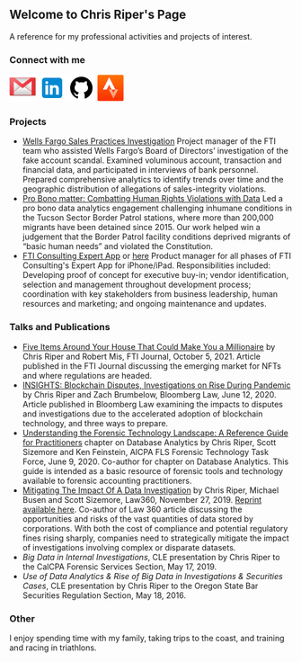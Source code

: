 ## Welcome to Chris Riper's Page
A reference for my professional activities and projects of interest.

### Connect with me
[![Email](assets/img/icon-email-48.png "Email")](mailto:christopher.riper@gmail.com) [![LinkedIn](assets/img/icon-linkedin-48.png "LinkedIn")](https://www.linkedin.com/in/christopherriper/) [![Github](assets/img/icon-github-48.png "Github")](https://github.com/chris-r-pdx) [![View my Strava profile](assets/img/icon-strava-48.png "View my Strava profile")](https://www.strava.com/athletes/17256751)

### Projects
- [Wells Fargo Sales Practices Investigation](https://ftiinsights.com/wp-content/uploads/2020/07/VN00670-v02-Wells-Fargo.pdf) Project manager of the FTI team who assisted Wells Fargo’s Board of Directors’ investigation of the fake account scandal. Examined voluminous account, transaction and financial data, and participated in interviews of bank personnel. Prepared comprehensive analytics to identify trends over time and the geographic distribution of allegations of sales-integrity violations.
- [Pro Bono matter: Combatting Human Rights Violations with Data](https://www.fticonsulting.com/~/media/Files/us-files/insights/reports/2019-corporate-citizenship-report.pdf?la=en#page=9) Led a pro bono data analytics engagement challenging inhumane conditions in the Tucson Sector Border Patrol stations, where more than 200,000 migrants have been detained since 2015. Our work helped win a judgement that the Border Patrol facility conditions deprived migrants of “basic human needs” and violated the Constitution.
- [FTI Consulting Expert App](https://apps.apple.com/us/app/fti-experts/id1055852918) or [here](http://info.fticonsulting.com/ExpertApp) Product manager for all phases of FTI Consulting's Expert App for iPhone/iPad. Responsibilities included: Developing proof of concept for executive buy-in; vendor identification, selection and management throughout development process; coordination with key stakeholders from business leadership, human resources and marketing; and ongoing maintenance and updates.

### Talks and Publications
- [Five Items Around Your House That Could Make You a Millionaire](https://www.fticonsulting.com/insights/fti-journal/five-items-around-house-millionaire) by Chris Riper and Robert Mis, FTI Journal, October 5, 2021. Article published in the FTI Journal discussing the emerging market for NFTs and where regulations are headed.
- [INSIGHTS: Blockchain Disputes, Investigations on Rise During Pandemic](https://news.bloomberglaw.com/tech-and-telecom-law/insights-blockchain-disputes-investigations-on-rise-during-pandemic) by Chris Riper and Zach Brumbelow, Bloomberg Law, June 12, 2020. Article published in Bloomberg Law examining the impacts to disputes and investigations due to the accelerated adoption of blockchain technology, and three ways to prepare.
- [Understanding the Forensic Technology Landscape: A Reference Guide for Practitioners](https://www.aicpa.org/content/dam/aicpa/interestareas/forensicandvaluation/resources/downloadabledocuments/forensic-technology-reference-guide.pdf) chapter on Database Analytics by Chris Riper, Scott Sizemore and Ken Feinstein, AICPA FLS Forensic Technology Task Force, June 9, 2020. Co-author for chapter on Database Analytics. This guide is intended as a basic resource of forensic tools and technology available to forensic accounting practitioners.
- [Mitigating The Impact Of A Data Investigation](https://www.law360.com/articles/1222638/mitigating-the-impact-of-a-data-investigation) by Chris Riper, Michael Busen and Scott Sizemore, Law360, November 27, 2019. [Reprint available here](https://www.fticonsulting.com/insights/articles/mitigating-impact-data-investigation). Co-author of Law 360 article discussing the opportunities and risks of the vast quantities of data stored by corporations. With both the cost of compliance and potential regulatory fines rising sharply, companies need to strategically mitigate the impact of investigations involving complex or disparate datasets.
- *Big Data in Internal Investigations*, CLE presentation by Chris Riper to the CalCPA Forensic Services Section, May 17, 2019.
- *Use of Data Analytics & Rise of Big Data in Investigations & Securities Cases*, CLE presentation by Chris Riper to the Oregon State Bar Securities Regulation Section, May 18, 2016.


### Other
I enjoy spending time with my family, taking trips to the coast, and training and racing in triathlons.


